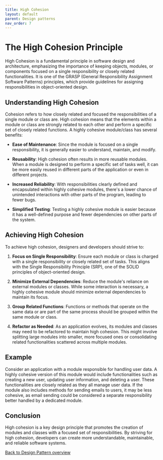 ```yaml
---
title: High Cohesion
layout: default
parent: Design patterns
nav_order: 7
---
```


# The High Cohesion Principle

High Cohesion is a fundamental principle in software design and architecture, emphasizing the importance of keeping objects, modules, or components focused on a single responsibility or closely related functionalities. It is one of the GRASP (General Responsibility Assignment Software Patterns) principles, which provide guidelines for assigning responsibilities in object-oriented design.

## Understanding High Cohesion

Cohesion refers to how closely related and focused the responsibilities of a single module or class are. High cohesion means that the elements within a module or class are strongly related to each other and perform a specific set of closely related functions. A highly cohesive module/class has several benefits:

- **Ease of Maintenance**: Since the module is focused on a single responsibility, it is generally easier to understand, maintain, and modify.

- **Reusability**: High cohesion often results in more reusable modules. When a module is designed to perform a specific set of tasks well, it can be more easily reused in different parts of the application or even in different projects.

- **Increased Reliability**: With responsibilities clearly defined and encapsulated within highly cohesive modules, there's a lower chance of unintended interactions with other parts of the program, leading to fewer bugs.

- **Simplified Testing**: Testing a highly cohesive module is easier because it has a well-defined purpose and fewer dependencies on other parts of the system.

## Achieving High Cohesion

To achieve high cohesion, designers and developers should strive to:

1. **Focus on Single Responsibility**: Ensure each module or class is charged with a single responsibility or closely related set of tasks. This aligns with the Single Responsibility Principle (SRP), one of the SOLID principles of object-oriented design.

2. **Minimize External Dependencies**: Reduce the module's reliance on external modules or classes. While some interaction is necessary, a highly cohesive module should minimize external dependencies to maintain its focus.

3. **Group Related Functions**: Functions or methods that operate on the same data or are part of the same process should be grouped within the same module or class.

4. **Refactor as Needed**: As an application evolves, its modules and classes may need to be refactored to maintain high cohesion. This might involve splitting large modules into smaller, more focused ones or consolidating related functionalities scattered across multiple modules.

## Example

Consider an application with a module responsible for handling user data. A highly cohesive version of this module would include functionalities such as creating a new user, updating user information, and deleting a user. These functionalities are closely related as they all manage user data. If the module also includes methods for sending emails to users, it may be less cohesive, as email sending could be considered a separate responsibility better handled by a dedicated module.

## Conclusion

High cohesion is a key design principle that promotes the creation of modules and classes with a focused set of responsibilities. By striving for high cohesion, developers can create more understandable, maintainable, and reliable software systems.

[Back to Design Pattern overview](./README.md)
